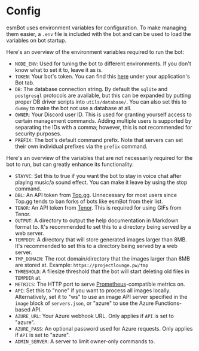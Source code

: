 # Config
esmBot uses environment variables for configuration. To make managing them easier, a `.env` file is included with the bot and can be used to load the variables on bot startup.

Here's an overview of the environment variables required to run the bot:

- `NODE_ENV`: Used for tuning the bot to different environments. If you don't know what to set it to, leave it as is.
- `TOKEN`: Your bot's token. You can find this [here](https://discord.com/developers/applications) under your application's Bot tab.
- `DB`: The database connection string. By default the `sqlite` and `postgresql` protocols are available, but this can be expanded by putting proper DB driver scripts into `utils/database/`. You can also set this to `dummy` to make the bot not use a database at all.
- `OWNER`: Your Discord user ID. This is used for granting yourself access to certain management commands. Adding multiple users is supported by separating the IDs with a comma; however, this is not recommended for security purposes.
- `PREFIX`: The bot's default command prefix. Note that servers can set their own individual prefixes via the `prefix` command.

Here's an overview of the variables that are not necessarily required for the bot to run, but can greatly enhance its functionality:

- `STAYVC`: Set this to true if you want the bot to stay in voice chat after playing music/a sound effect. You can make it leave by using the stop command.
- `DBL`: An API token from [Top.gg](https://top.gg/). Unnecessary for most users since Top.gg tends to ban forks of bots like esmBot from their list.
- `TENOR`: An API token from [Tenor](https://tenor.com/gifapi). This is required for using GIFs from Tenor.
- `OUTPUT`: A directory to output the help documentation in Markdown format to. It's recommended to set this to a directory being served by a web server.
- `TEMPDIR`: A directory that will store generated images larger than 8MB. It's recommended to set this to a directory being served by a web server.
- `TMP_DOMAIN`: The root domain/directory that the images larger than 8MB are stored at. Example: `https://projectlounge.pw/tmp`
- `THRESHOLD`: A filesize threshold that the bot will start deleting old files in `TEMPDIR` at.
- `METRICS`: The HTTP port to serve [Prometheus](https://prometheus.io/)-compatible metrics on.
- `API`: Set this to "none" if you want to process all images locally. Alternatively, set it to "ws" to use an image API server specified in the `image` block of `servers.json`, or "azure" to use the Azure Functions-based API.
- `AZURE_URL`: Your Azure webhook URL. Only applies if `API` is set to "azure".
- `AZURE_PASS`: An optional password used for Azure requests. Only applies if `API` is set to "azure".
- `ADMIN_SERVER`: A server to limit owner-only commands to.